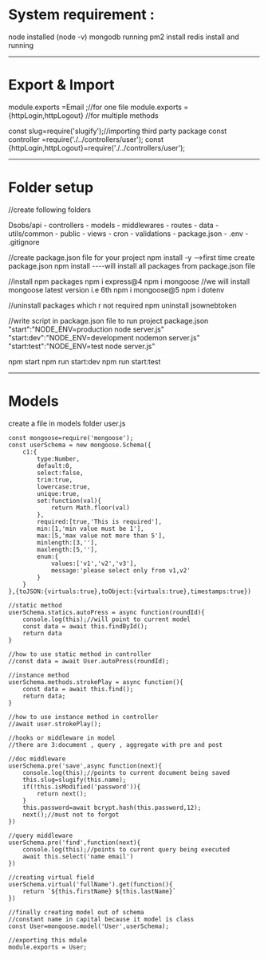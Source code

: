 # System requirement :

node installed (node -v)
mongodb running 
pm2 install 
redis install and running 

------------------------------------------------------------------------------
# Export & Import 

module.exports =Email ;//for one file
module.exports ={httpLogin,httpLogout} //for multiple methods

const slug=require('slugify');//importing third party package
const controller =require('./../controllers/user');
const {httpLogin,httpLogout}=require('./../controllers/user');

------------------------------------------------------------------------------
# Folder setup
//create following folders

Dsobs/api
    - controllers
    - models
    -  middlewares
    - routes
    - data
    - utils/common
    - public
    - views
    - cron
    - validations
    - package.json
    - .env
    - .gitignore

//create package.json file for your project
npm install -y -->first time create package.json
npm install ----will install all packages from package.json file 

//install npm packages
npm i express@4
npm i mongoose //we will install mongoose latest version i.e 6th
npm i mongoose@5
npm i dotenv

//uninstall packages which r not required
npm uninstall jsownebtoken

//write script in package.json file to run project
package.json
"start":"NODE_ENV=production node server.js"
"start:dev":"NODE_ENV=development nodemon server.js"
"start:test":"NODE_ENV=test node server.js"

npm start
npm run start:dev
npm run start:test

------------------------------------------------------------------------------
# Models 
create a file in models folder user.js

```
const mongoose=require('mongoose');
const userSchema = new mongoose.Schema({
    c1:{
        type:Number,
        default:0,
        select:false,
        trim:true,
        lowercase:true,
        unique:true,
        set:function(val){
            return Math.floor(val)
        },
        required:[true,'This is required'],
        min:[1,'min value must be 1'],
        max:[5,'max value not more than 5'],
        minlength:[3,''],
        maxlength:[5,''],
        enum:{
            values:['v1','v2','v3'],
            message:'please select only from v1,v2'
        }
    }
},{toJSON:{virtuals:true},toObject:{virtuals:true},timestamps:true})

//static method
userSchema.statics.autoPress = async function(roundId){
    console.log(this);//will point to current model
    const data = await this.findById();
    return data
}

//how to use static method in controller
//const data = await User.autoPress(roundId);

//instance method
userSchema.methods.strokePlay = async function(){
    const data = await this.find();
    return data;
}

//how to use instance method in controller
//await user.strokePlay();

//hooks or middleware in model
//there are 3:document , query , aggregate with pre and post

//doc middleware
userSchema.pre('save',async function(next){
    console.log(this);//points to current document being saved
    this.slug=slugify(this.name);
    if(!this.isModified('password')){
        return next();
    }
    this.password=await bcrypt.hash(this.password,12);
    next();//must not to forgot 
})

//query middleware
userSchema.pre('find',function(next){
    console.log(this);//points to current query being executed
    await this.select('name email')
})

//creating virtual field
userSchema.virtual('fullName').get(function(){
    return `${this.firstName} ${this.lastName}`
})

//finally creating model out of schema
//constant name in capital because it model is class
const User=mongoose.model('User',userSchema);

//exporting this mdule
module.exports = User;
```